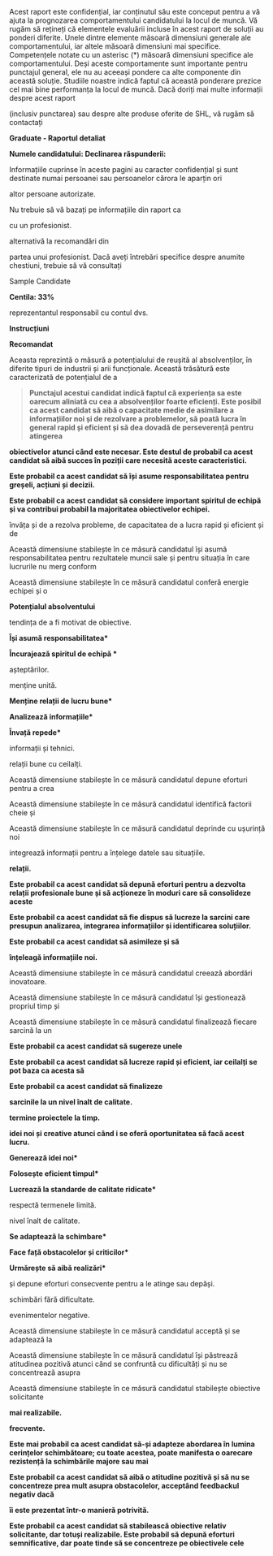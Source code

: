 Acest raport este confidențial, iar conținutul său este conceput pentru a vă ajuta la prognozarea comportamentului candidatului la locul de muncă. Vă rugăm să rețineți că elementele evaluării incluse în acest raport de soluții au ponderi diferite. Unele dintre elemente măsoară dimensiuni generale ale comportamentului, iar altele măsoară dimensiuni mai specifice. Competențele notate cu un asterisc (\*) măsoară dimensiuni specifice ale comportamentului. Deși aceste comportamente sunt importante pentru punctajul general, ele nu au aceeași pondere ca alte componente din această soluție. Studiile noastre indică faptul că această ponderare prezice cel mai bine performanța la locul de muncă. Dacă doriți mai multe informații despre acest raport

(inclusiv punctarea) sau despre alte produse oferite de SHL, vă rugăm să contactați

**Graduate - Raportul detaliat**

**Numele candidatului: Declinarea răspunderii:**

Informațiile cuprinse în aceste pagini au caracter confidențial și sunt destinate numai persoanei sau persoanelor cărora le aparțin ori

altor persoane autorizate.

Nu trebuie să vă bazați pe informațiile din raport ca

cu un profesionist.

alternativă la recomandări din

partea unui profesionist. Dacă aveți întrebări specifice despre anumite chestiuni, trebuie să vă consultați

Sample Candidate

**Centila: 33%**

reprezentantul responsabil cu contul dvs.

**Instrucțiuni**

**Recomandat**

Aceasta reprezintă o măsură a potențialului de reușită al absolvenților, în diferite tipuri de industrii și arii funcționale. Această trăsătură este caracterizată de potențialul de a

> **Punctajul acestui candidat indică faptul că experiența sa este oarecum aliniată cu cea a absolvenților foarte eficienți. Este posibil ca acest candidat să aibă o capacitate medie de asimilare a informațiilor noi și de rezolvare a problemelor, să poată lucra în general rapid și eficient și să dea dovadă de perseverență pentru atingerea**

**obiectivelor atunci când este necesar. Este destul de probabil ca acest candidat să aibă succes în poziții care necesită aceste caracteristici.**

**Este probabil ca acest candidat să își asume responsabilitatea pentru greșeli, acțiuni și decizii.**

**Este probabil ca acest candidat să considere important spiritul de echipă și va contribui probabil la majoritatea obiectivelor echipei.**

învăța și de a rezolva probleme, de capacitatea de a lucra rapid și eficient și de

Această dimensiune stabilește în ce măsură candidatul își asumă responsabilitatea pentru rezultatele muncii sale și pentru situația în care lucrurile nu merg conform

Această dimensiune stabilește în ce măsură candidatul conferă energie echipei și o

**Potențialul absolventului**

tendința de a fi motivat de obiective.

**Își asumă responsabilitatea\***

**Încurajează spiritul de echipă \***

așteptărilor.

menține unită.

**Menține relații de lucru bune\***

**Analizează informațiile\***

**Învață repede\***

informații și tehnici.

relații bune cu ceilalți.

Această dimensiune stabilește în ce măsură candidatul depune eforturi pentru a crea

Această dimensiune stabilește în ce măsură candidatul identifică factorii cheie și

Această dimensiune stabilește în ce măsură candidatul deprinde cu ușurință noi

integrează informații pentru a înțelege datele sau situațiile.

**relații.**

**Este probabil ca acest candidat să depună eforturi pentru a dezvolta relații profesionale bune și să acționeze în moduri care să consolideze aceste**

**Este probabil ca acest candidat să fie dispus să lucreze la sarcini care presupun analizarea, integrarea informațiilor și identificarea soluțiilor.**

**Este probabil ca acest candidat să asimileze și să**

**înțeleagă informațiile noi.**

Această dimensiune stabilește în ce măsură candidatul creează abordări inovatoare.

Această dimensiune stabilește în ce măsură candidatul își gestionează propriul timp și

Această dimensiune stabilește în ce măsură candidatul finalizează fiecare sarcină la un

**Este probabil ca acest candidat să sugereze unele**

**Este probabil ca acest candidat să lucreze rapid și eficient, iar ceilalți se pot baza ca acesta să**

**Este probabil ca acest candidat să finalizeze**

**sarcinile la un nivel înalt de calitate.**

**termine proiectele la timp.**

**idei noi și creative atunci când i se oferă oportunitatea să facă acest lucru.**

**Generează idei noi\***

**Folosește eficient timpul\***

**Lucrează la standarde de calitate ridicate\***

respectă termenele limită.

nivel înalt de calitate.

**Se adaptează la schimbare\***

**Face față obstacolelor și criticilor\***

**Urmărește să aibă realizări\***

și depune eforturi consecvente pentru a le atinge sau depăși.

schimbări fără dificultate.

evenimentelor negative.

Această dimensiune stabilește în ce măsură candidatul acceptă și se adaptează la

Această dimensiune stabilește în ce măsură candidatul își păstrează atitudinea pozitivă atunci când se confruntă cu dificultăți și nu se concentrează asupra

Această dimensiune stabilește în ce măsură candidatul stabilește obiective solicitante

**mai realizabile.**

**frecvente.**

**Este mai probabil ca acest candidat să-și adapteze abordarea în lumina cerințelor schimbătoare; cu toate acestea, poate manifesta o oarecare rezistență la schimbările majore sau mai**

**Este probabil ca acest candidat să aibă o atitudine pozitivă și să nu se concentreze prea mult asupra obstacolelor, acceptând feedbackul negativ dacă**

**îi este prezentat într-o manieră potrivită.**

**Este probabil ca acest candidat să stabilească obiective relativ solicitante, dar totuși realizabile. Este probabil să depună eforturi semnificative, dar poate tinde să se concentreze pe obiectivele cele**